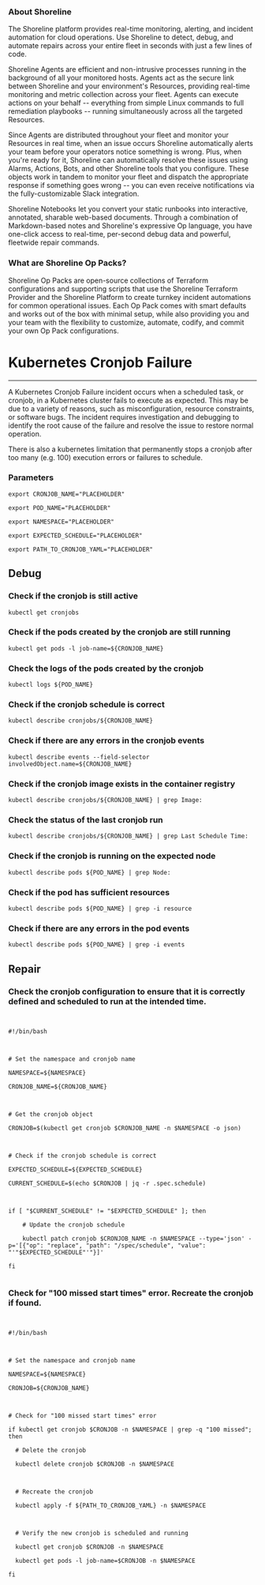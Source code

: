 
### About Shoreline
The Shoreline platform provides real-time monitoring, alerting, and incident automation for cloud operations. Use Shoreline to detect, debug, and automate repairs across your entire fleet in seconds with just a few lines of code.

Shoreline Agents are efficient and non-intrusive processes running in the background of all your monitored hosts. Agents act as the secure link between Shoreline and your environment's Resources, providing real-time monitoring and metric collection across your fleet. Agents can execute actions on your behalf -- everything from simple Linux commands to full remediation playbooks -- running simultaneously across all the targeted Resources.

Since Agents are distributed throughout your fleet and monitor your Resources in real time, when an issue occurs Shoreline automatically alerts your team before your operators notice something is wrong. Plus, when you're ready for it, Shoreline can automatically resolve these issues using Alarms, Actions, Bots, and other Shoreline tools that you configure. These objects work in tandem to monitor your fleet and dispatch the appropriate response if something goes wrong -- you can even receive notifications via the fully-customizable Slack integration.

Shoreline Notebooks let you convert your static runbooks into interactive, annotated, sharable web-based documents. Through a combination of Markdown-based notes and Shoreline's expressive Op language, you have one-click access to real-time, per-second debug data and powerful, fleetwide repair commands.

### What are Shoreline Op Packs?
Shoreline Op Packs are open-source collections of Terraform configurations and supporting scripts that use the Shoreline Terraform Provider and the Shoreline Platform to create turnkey incident automations for common operational issues. Each Op Pack comes with smart defaults and works out of the box with minimal setup, while also providing you and your team with the flexibility to customize, automate, codify, and commit your own Op Pack configurations.

# Kubernetes Cronjob Failure
---

A Kubernetes Cronjob Failure incident occurs when a scheduled task, or cronjob, in a Kubernetes cluster fails to execute as expected. This may be due to a variety of reasons, such as misconfiguration, resource constraints, or software bugs. The incident requires investigation and debugging to identify the root cause of the failure and resolve the issue to restore normal operation.

There is also a kubernetes limitation that permanently stops a cronjob after too many (e.g. 100) execution errors or failures to schedule.

### Parameters
```shell
export CRONJOB_NAME="PLACEHOLDER"

export POD_NAME="PLACEHOLDER"

export NAMESPACE="PLACEHOLDER"

export EXPECTED_SCHEDULE="PLACEHOLDER"

export PATH_TO_CRONJOB_YAML="PLACEHOLDER"
```

## Debug

### Check if the cronjob is still active
```shell
kubectl get cronjobs
```

### Check if the pods created by the cronjob are still running
```shell
kubectl get pods -l job-name=${CRONJOB_NAME}
```

### Check the logs of the pods created by the cronjob
```shell
kubectl logs ${POD_NAME}
```

### Check if the cronjob schedule is correct
```shell
kubectl describe cronjobs/${CRONJOB_NAME}
```

### Check if there are any errors in the cronjob events
```shell
kubectl describe events --field-selector involvedObject.name=${CRONJOB_NAME}
```

### Check if the cronjob image exists in the container registry
```shell
kubectl describe cronjobs/${CRONJOB_NAME} | grep Image:
```

### Check the status of the last cronjob run
```shell
kubectl describe cronjobs/${CRONJOB_NAME} | grep Last Schedule Time:
```

### Check if the cronjob is running on the expected node
```shell
kubectl describe pods ${POD_NAME} | grep Node:
```

### Check if the pod has sufficient resources
```shell
kubectl describe pods ${POD_NAME} | grep -i resource
```

### Check if there are any errors in the pod events
```shell
kubectl describe pods ${POD_NAME} | grep -i events
```

## Repair

### Check the cronjob configuration to ensure that it is correctly defined and scheduled to run at the intended time.
```shell


#!/bin/bash



# Set the namespace and cronjob name

NAMESPACE=${NAMESPACE}

CRONJOB_NAME=${CRONJOB_NAME}



# Get the cronjob object

CRONJOB=$(kubectl get cronjob $CRONJOB_NAME -n $NAMESPACE -o json)



# Check if the cronjob schedule is correct

EXPECTED_SCHEDULE=${EXPECTED_SCHEDULE}

CURRENT_SCHEDULE=$(echo $CRONJOB | jq -r .spec.schedule)



if [ "$CURRENT_SCHEDULE" != "$EXPECTED_SCHEDULE" ]; then

    # Update the cronjob schedule

    kubectl patch cronjob $CRONJOB_NAME -n $NAMESPACE --type='json' -p='[{"op": "replace", "path": "/spec/schedule", "value": "'"$EXPECTED_SCHEDULE"'"}]'

fi


```

### Check for "100 missed start times" error. Recreate the cronjob if found.
```shell


#!/bin/bash



# Set the namespace and cronjob name

NAMESPACE=${NAMESPACE}

CRONJOB=${CRONJOB_NAME}



# Check for "100 missed start times" error

if kubectl get cronjob $CRONJOB -n $NAMESPACE | grep -q "100 missed"; then

  # Delete the cronjob

  kubectl delete cronjob $CRONJOB -n $NAMESPACE

  

  # Recreate the cronjob

  kubectl apply -f ${PATH_TO_CRONJOB_YAML} -n $NAMESPACE

  

  # Verify the new cronjob is scheduled and running

  kubectl get cronjob $CRONJOB -n $NAMESPACE

  kubectl get pods -l job-name=$CRONJOB -n $NAMESPACE

fi


```